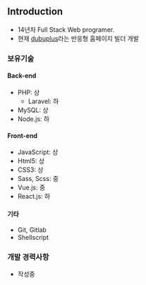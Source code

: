 ## Introduction

- 14년차 Full Stack Web programer.
- 현재 [dubuplus](https://kr.dubuplus.com)라는 반응형 홈페이지 빌더 개발

### 보유기술

#### Back-end
- PHP: 상
  - Laravel: 하
- MySQL: 상
- Node.js: 하

#### Front-end
- JavaScript: 상
- Html5: 상
- CSS3: 상
- Sass, Scss: 중
- Vue.js: 중
- React.js: 하

#### 기타
- Git, Gitlab
- Shellscript

### 개발 경력사항
- 작성중
